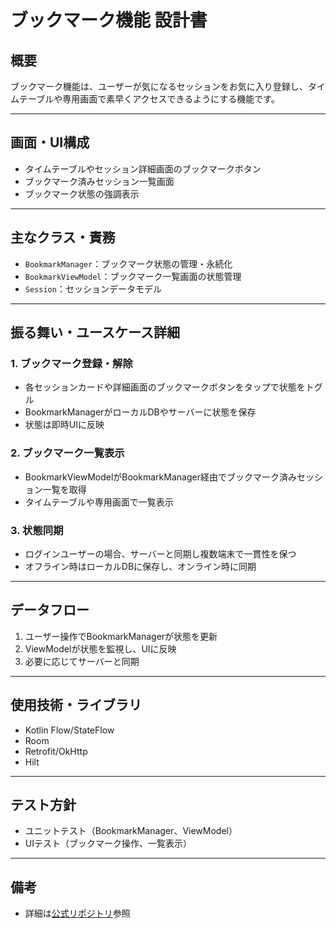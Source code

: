 # ブックマーク機能 設計書

## 概要

ブックマーク機能は、ユーザーが気になるセッションをお気に入り登録し、タイムテーブルや専用画面で素早くアクセスできるようにする機能です。

---

## 画面・UI構成
- タイムテーブルやセッション詳細画面のブックマークボタン
- ブックマーク済みセッション一覧画面
- ブックマーク状態の強調表示

---

## 主なクラス・責務
- `BookmarkManager`：ブックマーク状態の管理・永続化
- `BookmarkViewModel`：ブックマーク一覧画面の状態管理
- `Session`：セッションデータモデル

---

## 振る舞い・ユースケース詳細

### 1. ブックマーク登録・解除
- 各セッションカードや詳細画面のブックマークボタンをタップで状態をトグル
- BookmarkManagerがローカルDBやサーバーに状態を保存
- 状態は即時UIに反映

### 2. ブックマーク一覧表示
- BookmarkViewModelがBookmarkManager経由でブックマーク済みセッション一覧を取得
- タイムテーブルや専用画面で一覧表示

### 3. 状態同期
- ログインユーザーの場合、サーバーと同期し複数端末で一貫性を保つ
- オフライン時はローカルDBに保存し、オンライン時に同期

---

## データフロー
1. ユーザー操作でBookmarkManagerが状態を更新
2. ViewModelが状態を監視し、UIに反映
3. 必要に応じてサーバーと同期

---

## 使用技術・ライブラリ
- Kotlin Flow/StateFlow
- Room
- Retrofit/OkHttp
- Hilt

---

## テスト方針
- ユニットテスト（BookmarkManager、ViewModel）
- UIテスト（ブックマーク操作、一覧表示）

---

## 備考
- 詳細は[公式リポジトリ](https://github.com/DroidKaigi/conference-app-2023)参照
